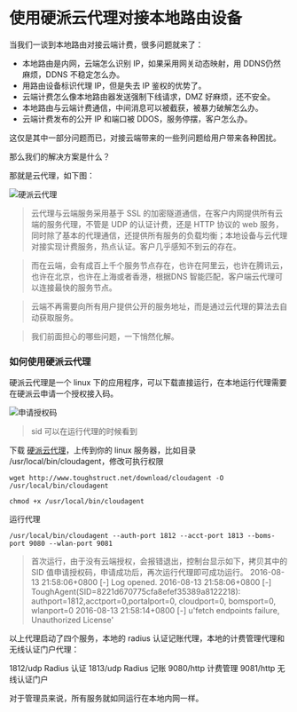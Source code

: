 # 使用硬派云代理对接本地路由设备

当我们一谈到本地路由对接云端计费，很多问题就来了：

- 本地路由是内网，云端怎么识别 IP，如果采用网关动态映射，用 DDNS仍然麻烦，DDNS 不稳定怎么办。
- 用路由设备标识代理 IP，但是失去 IP 鉴权的优势了。
- 云端计费怎么像本地路由器发送强制下线请求，DMZ 好麻烦，还不安全。
- 本地路由与云端计费通信，中间消息可以被截获，被暴力破解怎么办。
- 云端计费发布的公开 IP 和端口被 DDOS，服务停摆，客户怎么办。

这仅是其中一部分问题而已，对接云端带来的一些列问题给用户带来各种困扰。

那么我们的解决方案是什么？

那就是云代理，如下图：

![硬派云代理](http://qnstatic.toughcloud.net/FgGWKF_g--SQHQvU0h0GfYr01kU6?imageView2/2/w/720/interlace/0/q/100)

> 云代理与云端服务采用基于 SSL 的加密隧道通信，在客户内网提供所有云端的服务代理，不管是 UDP 的认证计费，还是 HTTP 协议的 web 服务，同时除了基本的代理通信，还提供所有服务的负载均衡；本地设备与云代理对接实现计费服务，热点认证。客户几乎感知不到云的存在。

> 而在云端，会有成百上千个服务节点存在，也许在阿里云，也许在腾讯云，也许在北京，也许在上海或者香港，根据DNS 智能匹配，客户端云代理可以连接最快的服务节点。

> 云端不再需要向所有用户提供公开的服务地址，而是通过云代理的算法去自动获取服务。

> 我们前面担心的哪些问题，一下悄然化解。


### 如何使用硬派云代理

硬派云代理是一个 linux 下的应用程序，可以下载直接运行，在本地运行代理需要在硬派云申请一个授权接入码。

![申请授权码](http://qnstatic.toughcloud.net/FoMZs7pcCVYK46fZN32P2pG2mGkj)

> sid 可以在运行代理的时候看到

下载 [硬派云代理](https://www.toughstruct.com/download/cloudagent)，上传到你的 linux 服务器，比如目录  /usr/local/bin/cloudagent，修改可执行权限

    wget http://www.toughstruct.net/download/cloudagent -O /usr/local/bin/cloudagent

    chmod +x /usr/local/bin/cloudagent

运行代理

    /usr/local/bin/cloudagent --auth-port 1812 --acct-port 1813 --boms-port 9080 --wlan-port 9081

> 首次运行，由于没有云端授权，会报错退出，控制台显示如下，拷贝其中的 SID 值申请授权码，申请成功后，再次运行代理即可成功运行。
2016-08-13 21:58:06+0800 [-] Log opened.
2016-08-13 21:58:06+0800 [-] ToughAgent(SID=8221d670775cfa8efef35389a8122218): authport=1812,acctport=0,portalport=0, cloudport=0, bomsport=0, wlanport=0
2016-08-13 21:58:14+0800 [-] u'fetch endpoints failure, Unauthorized License'

以上代理启动了四个服务，本地的 radius 认证记账代理，本地的计费管理代理和无线认证门户代理：

1812/udp  Radius 认证
1813/udp  Radius 记账
9080/http  计费管理
9081/http  无线认证门户

对于管理员来说，所有服务就如同运行在本地内网一样。